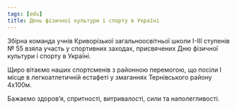 ```yaml
---
tags: [edu]
title: День фізичної культури і спорту в Україні
---
```


Збірна команда учнів Криворізької загальноосвітньої школи І-ІІІ ступенів № 55 взяла участь у спортивних заходах, присвячених Дню фізичної культури і спорту в Україні.

Щиро вітаємо наших спортсменів з районною перемогою, що посіли І місце в легкоатлетичній естафеті у змаганнях Тернівського району 4х100м.

Бажаємо здоров’я, спритності, витривалості, сили та наполегливості.

<slideshow id="72157686439523873"></slideshow>
